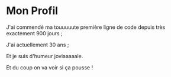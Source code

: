 
# Mon Profil

J'ai commendé ma touuuuute première ligne de code depuis très exactement 900 jours ;

J'ai actuellement 30 ans ;

Et je suis d'humeur joviaaaaale.

Et du coup on va voir si ça pousse !
